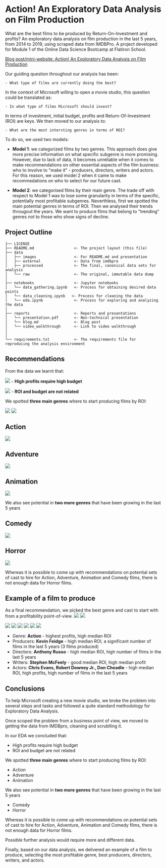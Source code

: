 # Action! An Exploratory Data Analysis on Film Production

What are the best films to be produced by Return-On-Investment and profits? An exploratory data analysis on film production in the last 5 years, from 2014 to 2019, using scraped data from IMDBPro. A project developed for Module 1 of the Online Data Science Bootcamp at Flatiron School.

[Blog post/mini-website: Action! An Exploratory Data Analysis on Film Production](https://readymag.com/kosmonauts/action-eda/)

Our guiding question throughout our analysis has been:

    - What type of films are currently doing the best?

In the context of Microsoft willing to open a movie studio, this question could be translated as:

    - In what type of films Microsoft should invest?

In terms of investment, initial budget, profits and Return-Of-Investment (ROI) are keys. 
We then moved to our analysis to:

    - What are the most intersting genres in terms of ROI?

To do so, we used two models:
- **Model 1**: we  categorized films by two genres. This approach does give more precise information on what specific subgenre is more promising. However, due to lack of data, it becomes unreliable when it comes to make recommendations on other essential aspects of the film business: who to involve to "make it" - producers, directors, writers and actors. For this reason, we used model 2 when it came to make recommedations on who to select for our future cast.

- **Model 2**: we categorised films by their main genre. The trade off with respect to Model 1 was to lose some granularity in terms of the specific, potentially most profitable subgenres. Neverthless, first we spotted the main potential genres in terms of ROI. Then we analysed their trends througout the years. We want to produce films that belong to "trending" genres not to those who show signs of decline. 

## Project Outline

    ├── LICENSE
    ├── README.md                  <- The project layout (this file)
    ├── data
    │   ├── images                 <- For README.md and presentation
    │   ├── external               <- Data from imdbpro
    │   ├── processed              <- The final, canonical data sets for analysis
    │   └── raw                    <- The original, immutable data dump
    │
    ├── notebooks                  <- Jupyter notebooks
    │   └── data_gathering.ipynb   <- Process for obtaining desired data points
    │   └── data_cleaning.ipynb   <- Process for cleaning the data
    │   └── eda.ipynb              <- Process for exploring and analyzing the data
    │
    ├── reports                    <- Reports and presentations
    │   └── presentation.pdf       <- Non-technical presentation
    │   └── blog.md                <- Blog post
    │   └── video_walkthrough      <- Link to video walkthrough
    │
    │
    └── requirements.txt           <- The requirements file for reproducing the analysis environment 
## Recommendations
From the data we learnt that:

![](images/profits-budget.png)
    - **High profits require high budget**

![](images/roi-budget.png)
    - **ROI and budget are not related**

We spotted **three main genres** where to start producing films by ROI: 

![](images/profits-per-genres.png)
<img src="images/roi by genres .png">

 <h2>Action</h2>
<img src="images/roi action years.png">

<h2>Adventure</h2>
<img src="images/roi adventure years.png">

<h2>Animation</h2>
<img src="images/roi animation years.png">

We also see potential in **two more genres** that have been growing in the last 5 years
  
<h2>Comedy</h2>
<img src="images/roi comedy years.png">

<h2>Horror</h2>
<img src="images/roi horror years.png">

Whereas it is possible to come up with recommendations on potential sets of cast to hire for Action, Adventure, Animation and Comedy films, there is not enough data for Horror films.

## Example of  a film to produce
As a final recommendation, we picked the best genre and cast to start with from a profitability point-of-view.
<img src="images/action producers roi.png">
<img src="images/action producers profits.png">

<img src="images/action directors roi.png">
<img src="images/action directors profits.png">

<img src="images/action writers roi.png">
<img src="images/action writers profits.png">

<img src="images/action actors roi.png">
<img src="images/action actors profits.png">

- Genre: **Action** - highest profits, high median ROI
- Producers: **Kevin Feidge** - high median ROI, a significant number of films in the last 5 years (3 films produced)
- Directors: **Anthony Russo** - high median ROI, high number of films in the last 5 years
- Writers: **Stephen McFeely** - good median ROI, high median profit
- Actors: **Chris Evans, Robert Downey Jr., Don Cheadle** - high median ROI, high profits, high number of films in the last 5 years

## Conclusions
To help Microsoft creating a new movie studio, we broke the problem into several steps and tasks and followed a quite standard methodology for Exploratory Data Analysis.

Once scoped the problem from a business point of view, we moved to getting the data from IMDBpro, cleaning and scrublling it. 

In our EDA we concluded that:

- High profits require high budget
- ROI and budget are not related

We spotted **three main genres** where to start producing films by ROI:

- Action
- Adventure
- Animation

We also see potential in **two more genres** that have been growing in the last 5 years

- Comedy
- Horror

Whereas it is possible to come up with recommendations on potential sets of cast to hire for Action, Adventure, Animation and Comedy films, there is not enough data for Horror films.

Possible further analysis would require more and different data.

Finally, based on our data analysis, we delivered an example of a film to produce, selecting the most profitable genre, best producers, directors, writers, and actors.
